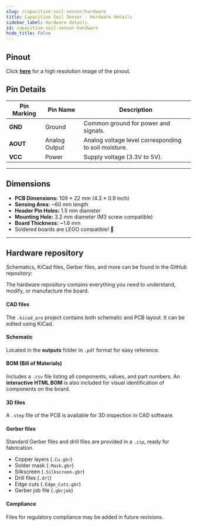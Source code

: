 ```yaml
---
slug: /capacitive-soil-sensor/hardware 
title: Capacitive Soil Sensor - Hardware details
sidebar_label: Hardware details
id: capacitive-soil-sensor-hardware 
hide_title: False
---
```



## Pinout


<CenteredImage src="/img/capacitive-soil-sensor/capacitive-soil-sensor-pinout.png" alt="Capacitvie soil sensor pinout image" />

Click [**here**](/img/capacitive-soil-sensor/capacitive-soil-sensor-pinout.png) for a high resolution image of the pinout.

## Pin Details

| Pin Marking | Pin Name | Description                                     |
| ----------- | -------- | ----------------------------------------------- |
| **GND**     | Ground   | Common ground for power and signals.            |
| **AOUT**    | Analog Output | Analog voltage level corresponding to soil moisture. |
| **VCC**     | Power    | Supply voltage (3.3V to 5V).                    |

---

## Dimensions

- **PCB Dimensions:** 109 × 22 mm (4.3 × 0.9 inch)
- **Sensing Area:** ~60 mm length
- **Header Pin Holes:** 1.5 mm diameter  
- **Mounting Hole:** 3.2 mm diameter (M3 screw compatible)  
- **Board Thickness:** ~1.6 mm
- Soldered boards are LEGO compatible! 🧱

---

## Hardware repository

Schematics, KiCad files, Gerber files, and more can be found in the GitHub repository:

<QuickLink 
  title="Capacitive Soil Sensor Hardware Repository" 
  description="Open-source files for PCB design, schematics, and manufacturing." 
  url="https://github.com/SolderedElectronics/Capacitive-soil-sensor-hardware-design" 
/>

The hardware repository contains everything you need to understand, modify, or manufacture the board.

#### CAD files

The `.kicad_pro` project contains both schematic and PCB layout. It can be edited using KiCad.

#### Schematic

Located in the **outputs** folder in `.pdf` format for easy reference.

#### BOM (Bill of Materials)

Includes a `.csv` file listing all components, values, and part numbers. An **interactive HTML BOM** is also included for visual identification of components on the board.

#### 3D files

A `.step` file of the PCB is available for 3D inspection in CAD software.

#### Gerber files

Standard Gerber files and drill files are provided in a `.zip`, ready for fabrication.

- Copper layers (`.Cu.gbr`)
- Solder mask (`.Mask.gbr`)
- Silkscreen (`.Silkscreen.gbr`)
- Drill files (`.drl`)
- Edge cuts (`.Edge_Cuts.gbr`)
- Gerber job file (`.gbrjob`)

#### Compliance

Files for regulatory compliance may be added in future revisions.

